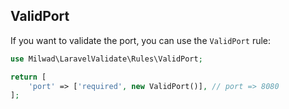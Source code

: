 ## ValidPort

If you want to validate the port, you can use the `ValidPort` rule:

```php
use Milwad\LaravelValidate\Rules\ValidPort;

return [
    'port' => ['required', new ValidPort()], // port => 8080
];
```
